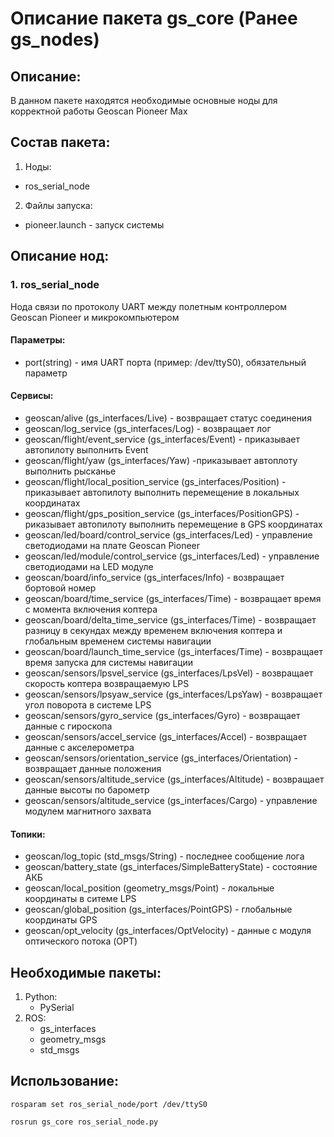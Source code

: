 # Описание пакета gs_core (Ранее gs_nodes)

## Описание:
В данном пакете находятся необходимые основные ноды для корректной работы Geoscan Pioneer Max

## Состав пакета:
1. Ноды:
* ros_serial_node
2. Файлы запуска:
* pioneer.launch - запуск системы

## Описание нод:
### 1. ros_serial_node
Нода связи по протоколу UART между полетным контроллером Geoscan Pioneer и микрокомпьютером

#### Параметры:
* port(string) - имя UART порта (пример: /dev/ttyS0), обязательный параметр 

#### Сервисы:
* geoscan/alive (gs_interfaces/Live) - возвращает статус соединения
* geoscan/log_service (gs_interfaces/Log) - возвращает лог
* geoscan/flight/event_service (gs_interfaces/Event) - приказывает автопилоту выполнить Event
* geoscan/flight/yaw (gs_interfaces/Yaw) -приказывает автоплоту выполнить рысканье
* geoscan/flight/local_position_service (gs_interfaces/Position) - приказывает автопилоту выполнить перемещение в локальных координатах
* geoscan/flight/gps_position_service (gs_interfaces/PositionGPS) - риказывает автопилоту выполнить перемещение в GPS координатах
* geoscan/led/board/control_service (gs_interfaces/Led) - управление светодиодами на плате Geoscan Pioneer
* geoscan/led/module/control_service (gs_interfaces/Led) - управление светодиодами на LED модуле
* geoscan/board/info_service (gs_interfaces/Info) - возвращает бортовой номер
* geoscan/board/time_service (gs_interfaces/Time) - возвращает время с момента включения коптера
* geoscan/board/delta_time_service (gs_interfaces/Time) - возвращает разницу в секундах между временем включения коптера и глобальным временем системы навигации
* geoscan/board/launch_time_service (gs_interfaces/Time) - возвращает время запуска для системы навигации
* geoscan/sensors/lpsvel_service (gs_interfaces/LpsVel) - возвращает скорость коптера возвращаемую LPS
* geoscan/sensors/lpsyaw_service (gs_interfaces/LpsYaw) - возвращает угол поворота в системе LPS
* geoscan/sensors/gyro_service (gs_interfaces/Gyro) - возвращает данные c гироскопа
* geoscan/sensors/accel_service (gs_interfaces/Accel) - возвращает данные c акселерометра
* geoscan/sensors/orientation_service (gs_interfaces/Orientation) - возвращает данные положения
* geoscan/sensors/altitude_service (gs_interfaces/Altitude) - возвращает данные высоты по барометр
* geoscan/sensors/altitude_service (gs_interfaces/Cargo) - управление модулем магнитного захвата

#### Топики:
* geoscan/log_topic (std_msgs/String) - последнее сообщение лога
* geoscan/battery_state (gs_interfaces/SimpleBatteryState) - состояние АКБ
* geoscan/local_position (geometry_msgs/Point) - локальные координаты в ситеме LPS
* geoscan/global_position (gs_interfaces/PointGPS) - глобальные координаты GPS
* geoscan/opt_velocity (gs_interfaces/OptVelocity) - данные с модуля оптического потока (OPT)

## Необходимые пакеты:
1. Python:
    * PySerial
2. ROS:
    * gs_interfaces
    * geometry_msgs
    * std_msgs

## Использование:

 ```rosparam set ros_serial_node/port /dev/ttyS0```
 
 ```rosrun gs_core ros_serial_node.py ```
